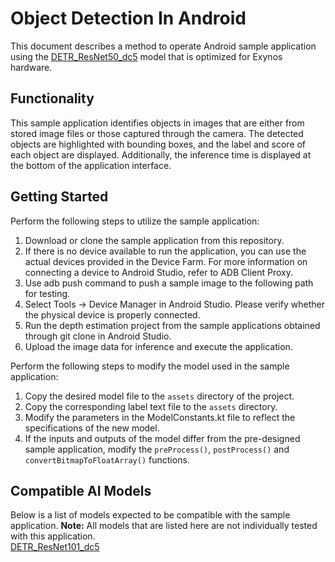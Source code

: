 # Object Detection In Android
This document describes a method to operate Android sample application using the [DETR_ResNet50_dc5](https://prd.ai-studio-farm.com/global/solution/ai/models/detail/a631921e-dc8b-46cb-ac17-d23c5a54db26) model that is optimized for Exynos hardware.

## Functionality
This sample application identifies objects in images that are either from stored image files or those captured through the camera. 
The detected objects are highlighted with bounding boxes, and the label and score of each object are displayed. 
Additionally, the inference time is displayed at the bottom of the application interface.

## Getting Started
Perform the following steps to utilize the sample application:
1.	Download or clone the sample application from this repository.
2.  If there is no device available to run the application, you can use the actual devices provided in the Device Farm.
    For more information on connecting a device to Android Studio, refer to ADB Client Proxy.
3.  Use adb push command to push a sample image to the following path for testing.
4.  Select Tools → Device Manager in Android Studio. Please verify whether the physical device is properly connected.
5.  Run the depth estimation project from the sample applications obtained through git clone in Android Studio.
6.  Upload the image data for inference and execute the application.

Perform the following steps to modify the model used in the sample application:
1.	Copy the desired model file to the `assets` directory of the project.
2.	Copy the corresponding label text file to the `assets` directory.
3.	Modify the parameters in the ModelConstants.kt file to reflect the specifications of the new model.
4.	If the inputs and outputs of the model differ from the pre-designed sample application, modify the `preProcess()`, `postProcess()` and `convertBitmapToFloatArray()` functions.

## Compatible AI Models
Below is a list of models expected to be compatible with the sample application.
**Note:** All models that are listed here are not individually tested with this application.  
[DETR_ResNet101_dc5](https://prd.ai-studio-farm.com/global/solution/ai/models/detail/9eb3e0fd-4478-49e4-b631-5941ce62d16c)